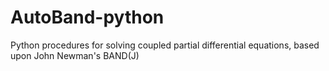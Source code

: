 # AutoBand-python
Python procedures for solving coupled partial differential equations, based upon John Newman's BAND(J)
